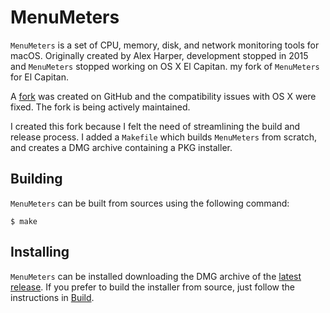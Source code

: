 MenuMeters
==========

`MenuMeters` is a set of CPU, memory, disk, and network monitoring tools for
macOS.  Originally created by Alex Harper, development stopped in 2015 and
`MenuMeters` stopped working on OS X El Capitan.  my fork of `MenuMeters` for El
Capitan.

A [fork] was created on GitHub and the compatibility issues with OS X were
fixed.  The fork is being actively maintained.

I created this fork because I felt the need of streamlining the build and
release process.  I added a `Makefile` which builds `MenuMeters` from scratch,
and creates a DMG archive containing a PKG installer.

Building
--------

`MenuMeters` can be built from sources using the following command:

````
$ make
````

Installing
----------

`MenuMeters` can be installed downloading the DMG archive of the [latest
release][latest].  If you prefer to build the installer from source, just follow
the instructions in [Build](#build).

[fork]: https://github.com/yujitach/MenuMeters
[latest]: https://github.com/emcrisostomo/MenuMeters/releases/latest
